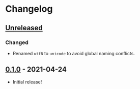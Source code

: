 # Changelog

## [Unreleased]

### Changed
- Renamed `utf8` to `unicode` to avoid global naming conflicts.

## [0.1.0] - 2021-04-24
- Initial release!

<!-- -->
[Unreleased]: https://github.com/ok-nick/liter/compare/0.1.0...HEAD
[0.1.0]: https://github.com/ok-nick/liter/releases/tag/0.1.0
